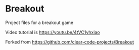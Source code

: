 # Breakout
Project files for a breakout game

Video tutorial is https://youtu.be/4tVC1vhxiao

Forked from https://github.com/clear-code-projects/Breakout
